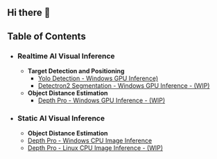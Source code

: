 ## Hi there 👋

<!--
**lattebyte/lattebyte** is a ✨ _special_ ✨ repository because its `README.md` (this file) appears on your GitHub profile.

Here are some ideas to get you started:

- 🔭 I’m currently working on ...
- 🌱 I’m currently learning ...
- 👯 I’m looking to collaborate on ...
- 🤔 I’m looking for help with ...
- 💬 Ask me about ...
- 📫 How to reach me: ...
- 😄 Pronouns: ...
- ⚡ Fun fact: ...
-->


## Table of Contents

- ### Realtime AI Visual Inference
  * **Target Detection and Positioning**
     + [Yolo Detection - Windows GPU Inference)]()
     + [Detectron2 Segmentation - Windows GPU Inference - (WIP)]()
  * **Object Distance Estimation**
     + [Depth Pro - Windows GPU Inference - (WIP)]()
     


- ### Static AI Visual Inference
    * **Object Distance Estimation**
     + [Depth Pro - Windows CPU Image Inference](https://github.com/lattebyte/DepthPro-Windows-CPU)
     + [Depth Pro - Linux CPU Image Inference - (WIP)]()
